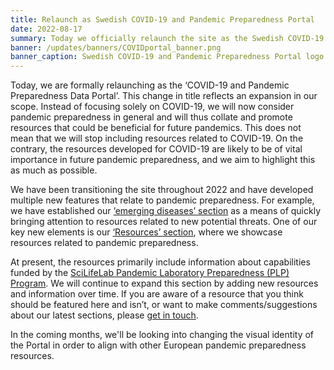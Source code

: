 ```yaml
---
title: Relaunch as Swedish COVID-19 and Pandemic Preparedness Portal
date: 2022-08-17
summary: Today we officially relaunch the site as the Swedish COVID-19 and Pandemic Preparedness Portal. We have been gradually transitioning sections of the Portal throughout 2022. Our latest section involves a collation of resources related to pandemic preparedness.
banner: /updates/banners/COVIDportal_banner.png
banner_caption: Swedish COVID-19 and Pandemic Preparedness Portal logo
---
```


Today, we are formally relaunching as the ‘COVID-19 and Pandemic Preparedness Data Portal’. This change in title reflects an expansion in our scope. Instead of focusing solely on COVID-19, we will now consider pandemic preparedness in general and will thus collate and promote resources that could be beneficial for future pandemics. This does not mean that we will stop including resources related to COVID-19. On the contrary, the resources developed for COVID-19 are likely to be of vital importance in future pandemic preparedness, and we aim to highlight this as much as possible.

We have been transitioning the site throughout 2022 and have developed multiple new features that relate to pandemic preparedness. For example, we have established our [‘emerging diseases’ section](/pathogens/) as a means of quickly bringing attention to resources related to new potential threats. One of our key new elements is our [‘Resources’ section](/resources/), where we showcase resources related to pandemic preparedness.

At present, the resources primarily include information about capabilities funded by the [SciLifeLab Pandemic Laboratory Preparedness (PLP) Program](https://www.scilifelab.se/capabilities/pandemic-laboratory-preparedness/). We will continue to expand this section by adding new resources and information over time. If you are aware of a resource that you think should be featured here and isn’t, or want to make comments/suggestions about our latest sections, please [get in touch](/contact/).

In the coming months, we'll be looking into changing the visual identity of the Portal in order to align with other European pandemic preparedness resources.
